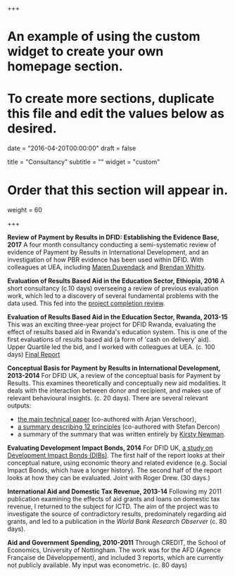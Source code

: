 +++
# An example of using the custom widget to create your own homepage section.
# To create more sections, duplicate this file and edit the values below as desired.

date = "2016-04-20T00:00:00"
draft = false

title = "Consultancy"
subtitle = ""
widget = "custom"

# Order that this section will appear in.
weight = 60

+++

**Review of Payment by Results in DFID: Establishing the Evidence Base, 2017** 
A four month consultancy conducting a semi-systematic review of evidence of Payment by Results in International Development, and an investigation of how PBR evidence has been used within DFID. With colleagues at UEA, including [Maren Duvendack](https://www.uea.ac.uk/international-development/people/profile/m-duvendack) and [Brendan Whitty](https://uk.linkedin.com/in/brendanwhitty). 

**Evaluation of Results Based Aid in the Education Sector, Ethiopia, 2016**
A short consultancy (c.10 days) overseeing a review of previous evaluation work, which led to a discovery of several fundamental problems with the data used. This fed into the [project completion review](https://view.officeapps.live.com/op/view.aspx?src=http://iati.dfid.gov.uk/iati_documents/5419380.odt).

**Evaluation of Results Based Aid in the Education Sector, Rwanda, 2013-15**
This was an exciting three-year project for DFID Rwanda, evaluating the effect of results based aid in Rwanda's education system. This is one of the first evaluations of results based aid (a form of 'cash on delivery' aid). Upper Quartile led the bid, and I worked with colleagues at UEA. (c. 100 days) [Final Report](http://iati.dfid.gov.uk/iati_documents/5549076.pdf)

**Conceptual Basis for Payment by Results in International Development, 2013-2014**
For DFID UK, a review of the conceptual basis for Payment by Results. This examines theoretically and conceptually new aid modalities. It deals with the interaction between donor and recipient,  and makes use of relevant behavioural insights. (c. 20 days). There are several relevant outputs: 

- [the main technical paper](https://assets.publishing.service.gov.uk/media/57a089bb40f0b64974000230/61214-The_Conceptual_Basis_of_Payment_by_Results_FinalReport_P1.pdf) (co-authored with Arjan Verschoor), 
- [a summary describing 12 principles](https://assets.publishing.service.gov.uk/media/57a089d2e5274a27b20002a5/clist-dercon-PbR.pdf) (co-authored with Stefan Dercon)
- a summary of the summary that was written entirely by [Kirsty Newman](https://kirstyevidence.wordpress.com/2014/07/05/12-principles-for-payment-by-results-the-simplified-version/). 

**Evaluating Development Impact Bonds, 2014**
For DFID UK, [a study on Development Impact Bonds (DIBs)](https://www.gov.uk/dfid-research-outputs/evaluating-development-impact-bonds-a-study-for-dfid). The first half of the report looks at their conceptual nature, using economic theory and related evidence (e.g. Social Impact Bonds, which have a longer history). The second half of the report looks at how they can be evaluated. Joint with Roger Drew. (30 days.) 

**International Aid and Domestic Tax Revenue, 2013-14**
Following my 2011 publication examining the effects of aid grants and loans on domestic tax revenue, I returned to the subject for ICTD. The aim of the project was to investigate the source of contradictory results, predominately regarding aid grants, and led to a publication in the *World Bank Research Observer* (c. 80 days). 

**Aid and Government Spending, 2010-2011**
Through CREDIT, the School of Economics, University of Nottingham. The work was for the AFD (Agence Française de Développement), and included 3 reports, which are currently not publicly available. My input was econometric. (c. 80 days)

